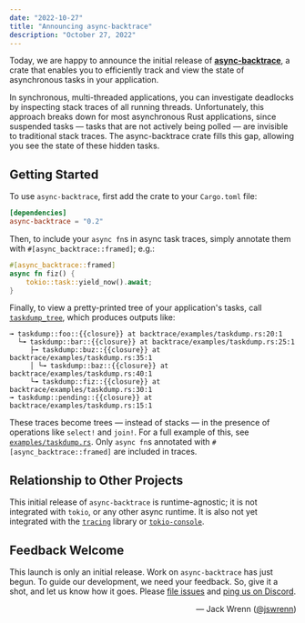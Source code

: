 ```yaml
---
date: "2022-10-27"
title: "Announcing async-backtrace"
description: "October 27, 2022"
---
```


Today, we are happy to announce the initial release of
[**async-backtrace**][crates.io], a crate that enables you to efficiently track
and view the state of asynchronous tasks in your application.

[crates.io]: https://crates.io/crates/async-backtrace

In synchronous, multi-threaded applications, you can investigate deadlocks by
inspecting stack traces of all running threads. Unfortunately, this approach
breaks down for most asynchronous Rust applications, since suspended tasks —
tasks that are not actively being polled — are invisible to traditional stack
traces. The async-backtrace crate fills this gap, allowing you see the state of
these hidden tasks.

## Getting Started

To use `async-backtrace`, first add the crate to your `Cargo.toml` file:

```toml
[dependencies]
async-backtrace = "0.2"
```

Then, to include your `async fn`s in async task traces, simply annotate
them with `#[async_backtrace::framed]`; e.g.:

```rust
#[async_backtrace::framed]
async fn fiz() {
    tokio::task::yield_now().await;
}
```

Finally, to view a pretty-printed tree of your application's tasks, call
[`taskdump_tree`], which produces outputs like:

```text
╼ taskdump::foo::{{closure}} at backtrace/examples/taskdump.rs:20:1
  └╼ taskdump::bar::{{closure}} at backtrace/examples/taskdump.rs:25:1
     ├╼ taskdump::buz::{{closure}} at backtrace/examples/taskdump.rs:35:1
     │ └╼ taskdump::baz::{{closure}} at backtrace/examples/taskdump.rs:40:1
     └╼ taskdump::fiz::{{closure}} at backtrace/examples/taskdump.rs:30:1
╼ taskdump::pending::{{closure}} at backtrace/examples/taskdump.rs:15:1
```

[`taskdump_tree`]: https://docs.rs/async-backtrace/0.2.0/async_backtrace/fn.taskdump_tree.html

These traces become trees — instead of stacks — in the presence of operations
like `select!` and `join!`. For a full example of this, see
[`examples/taskdump.rs`]. Only `async fn`s annotated with
`#[async_backtrace::framed]` are included in traces.

[`examples/taskdump.rs`]: https://github.com/tokio-rs/async-backtrace/blob/main/backtrace/examples/taskdump.rs

## Relationship to Other Projects

This initial release of `async-backtrace` is runtime-agnostic; it is not
integrated with `tokio`, or any other async runtime. It is also not yet
integrated with the [`tracing`] library or [`tokio-console`].

[`tracing`]: https://github.com/tokio-rs/tracing
[`tokio-console`]: https://github.com/tokio-rs/console

## Feedback Welcome

This launch is only an initial release. Work on `async-backtrace` has just
begun. To guide our development, we need your feedback. So, give it a shot, and
let us know how it goes. Please [file issues][issue-tracker] and
[ping us on Discord][discord].

[issue-tracker]: https://github.com/tokio-rs/tokio-metrics/issues
[discord]: https://discord.gg/tokio

<div style="text-align:right">
   &mdash; Jack Wrenn (<a href="https://github.com/jswrenn">@jswrenn</a>)
</div>
